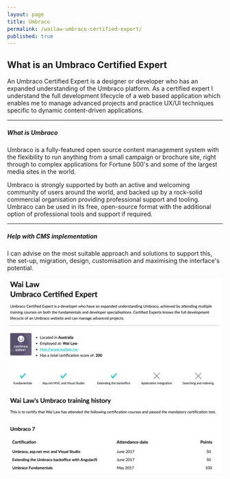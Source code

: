 ```yaml
---
layout: page
title: Umbraco
permalink: /wailaw-umbraco-certified-expert/
published: true
---
```


## What is an Umbraco Certified Expert

An Umbraco Certified Expert is a designer or developer who has an expanded understanding of the Umbraco platform. As a certified expert I understand the full development lifecycle of a web based application which enables me to manage advanced projects and practice UX/UI techniques specific to dynamic content-driven applications.

---

##### What is Umbraco

Umbraco is a fully-featured open source content management system with the flexibility to run anything from a small campaign or brochure site, right through to complex applications for Fortune 500's and some of the largest media sites in the world.

Umbraco is strongly supported by both an active and welcoming community of users around the world, and backed up by a rock-solid commercial organisation providing professional support and tooling. Umbraco can be used in its free, open-source format with the additional option of professional tools and support if required.

---

##### Help with CMS implementation

I can advise on the most suitable approach and solutions to support this, the set-up, migration, design, customisation and maximising the interface's potential.

![Umbraco Certified Expert](/images/work/umbraco-certificate-wailaw.png)
